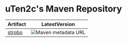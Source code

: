 # uTen2c's Maven Repository


| Artifact          | LatestVersion                                                |
| ----------------- |  ----------------------------------------------------------- |
| [strobo](https://github.com/uten2c/strobo)            | ![Maven metadata URL](https://img.shields.io/maven-metadata/v?label=%20&metadataUrl=https%3A%2F%2Futen2c.github.io%2Frepo%2Fdev%2Futen2c%2Fstrobo%2Fmaven-metadata.xml) |
